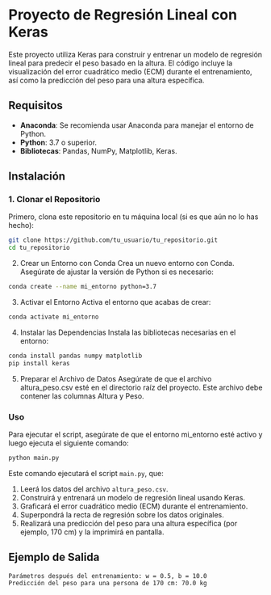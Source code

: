 # Proyecto de Regresión Lineal con Keras

Este proyecto utiliza Keras para construir y entrenar un modelo de regresión lineal para predecir el peso basado en la altura. El código incluye la visualización del error cuadrático medio (ECM) durante el entrenamiento, así como la predicción del peso para una altura específica.

## Requisitos

- **Anaconda**: Se recomienda usar Anaconda para manejar el entorno de Python.
- **Python**: 3.7 o superior.
- **Bibliotecas**: Pandas, NumPy, Matplotlib, Keras.

## Instalación

### 1. Clonar el Repositorio

Primero, clona este repositorio en tu máquina local (si es que aún no lo has hecho):

```bash
git clone https://github.com/tu_usuario/tu_repositorio.git
cd tu_repositorio
```

2. Crear un Entorno con Conda
Crea un nuevo entorno con Conda. Asegúrate de ajustar la versión de Python si es necesario:

```bash
conda create --name mi_entorno python=3.7
```
3. Activar el Entorno
Activa el entorno que acabas de crear:
```bash
conda activate mi_entorno
```
4. Instalar las Dependencias
Instala las bibliotecas necesarias en el entorno:

```bash
conda install pandas numpy matplotlib
pip install keras
```
5. Preparar el Archivo de Datos
Asegúrate de que el archivo altura_peso.csv esté en el directorio raíz del proyecto. Este archivo debe contener las columnas Altura y Peso.

### Uso
Para ejecutar el script, asegúrate de que el entorno mi_entorno esté activo y luego ejecuta el siguiente comando:

```bash
python main.py
```

Este comando ejecutará el script `main.py`, que:

1. Leerá los datos del archivo `altura_peso.csv`.
2. Construirá y entrenará un modelo de regresión lineal usando Keras.
3. Graficará el error cuadrático medio (ECM) durante el entrenamiento.
4. Superpondrá la recta de regresión sobre los datos originales.
5. Realizará una predicción del peso para una altura específica (por ejemplo, 170 cm) y la imprimirá en pantalla.

## Ejemplo de Salida

```less
Parámetros después del entrenamiento: w = 0.5, b = 10.0
Predicción del peso para una persona de 170 cm: 70.0 kg
```
